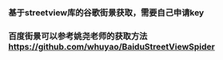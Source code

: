 ### 基于streetview库的谷歌街景获取，需要自己申请key
### 百度街景可以参考姚尧老师的获取方法 https://github.com/whuyao/BaiduStreetViewSpider